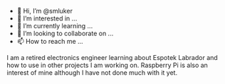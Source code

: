 - 👋 Hi, I’m @smluker
- 👀 I’m interested in ...
- 🌱 I’m currently learning ...
- 💞️ I’m looking to collaborate on ...
- 📫 How to reach me ...

<!---
smluker/smluker is a ✨ special ✨ repository because its `README.md` (this file) appears on your GitHub profile.
You can click the Preview link to take a look at your changes.
--->
I am a retired electronics engineer learning about Espotek Labrador and how to use in other projects I am working on.  Raspberry Pi is also an interest of mine although I have not done much with it yet.
